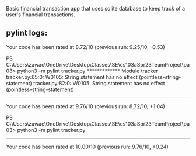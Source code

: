 Basic financial transaction app that uses sqlite database to keep track of a user's financial transactions.

pylint logs:
------------------------------------------------------------------
Your code has been rated at 8.72/10 (previous run: 9.25/10, -0.53)

PS C:\Users\zawac\OneDrive\Desktop\Classes\SE\cs103aSpr23TeamProject\pa03> python3 -m pylint tracker.py
************* Module tracker
tracker.py:65:0: W0105: String statement has no effect (pointless-string-statement)
tracker.py:82:0: W0105: String statement has no effect (pointless-string-statement)

------------------------------------------------------------------
Your code has been rated at 9.76/10 (previous run: 8.72/10, +1.04)

PS C:\Users\zawac\OneDrive\Desktop\Classes\SE\cs103aSpr23TeamProject\pa03> python3 -m pylint tracker.py

-------------------------------------------------------------------
Your code has been rated at 10.00/10 (previous run: 9.76/10, +0.24)


